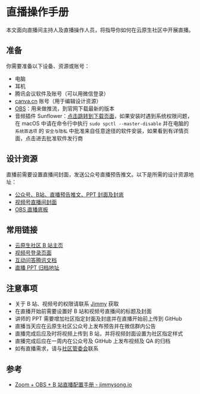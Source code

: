 # 直播操作手册

本文面向直播间主持人及直播操作人员，将指导你如何在云原生社区中开展直播。

## 准备

你需要准备以下设备、资源或账号：

- 电脑
- 耳机
- 腾讯会议软件及账号（可以用微信登录）
- [canva.cn](https://www.canva.cn/) 账号（用于编辑设计资源）
- [OBS](https://obsproject.com/)：用来做推流，到官网下载最新的版本
- 音频插件 Sunflower：[点击跳转到下载页面](https://github.com/mattingalls/Soundflower/releases)，如果安装时遇到系统权限问题，在 macOS 中请在命令行中执行 `sudo spctl --master-disable` 并在电脑的 `系统首选项` 的 `安全与隐私` 中批准来自任意途径的软件安装，如果看到有详情页面，点击进去批准软件发行商

## 设计资源

直播前需要设置直播间封面，发送公众号直播预告推文。以下是所需的设计资源地址：

- [公众号、B站、直播预告推文、PPT 封面及封底](https://www.canva.cn/design/DAEleNkA15Q/share/preview?token=8ahoMh6mEvAApqrgatVLcw&role=EDITOR&utm_content=DAEleNkA15Q&utm_campaign=designshare&utm_medium=link&utm_source=sharebutton)
- [视频号直播间封面](https://www.canva.cn/design/DAEuA_8kl00/share/preview?token=5OQIEnUiY3CcS0L2E-ehQQ&role=EDITOR&utm_content=DAEuA_8kl00&utm_campaign=designshare&utm_medium=link&utm_source=sharebutton)
- [OBS 直播底板](https://www.canva.cn/design/DAEpZfv7UT4/share/preview?token=UuF8QIxPa9g-U3NcnrjlTQ&role=EDITOR&utm_content=DAEpZfv7UT4&utm_campaign=designshare&utm_medium=link&utm_source=sharebutton)

## 常用链接

- [云原生社区 B 站主页](https://space.bilibili.com/515485124/)
- [视频号登录页面](https://channels.weixin.qq.com/index)
- [互动问答腾讯文档](https://docs.qq.com/doc/DYVBSVG1pTVlHdVhv)
- [直播 PPT 归档地址](https://github.com/cloudnativeto/academy/tree/master/webinar/)

## 注意事项

- 关于 B 站、视频号的权限请联系 [Jimmy](https://jimmysong.io) 获取
- 在直播开始前需要设置好 B 站和视频号直播间的标题及封面
- 讲师的 PPT 需要增加社区指定封面及封底并在直播开始前上传到 GitHub
- 直播当天应在云原生社区公众号上发布预告并在微信群内公告
- 直播完成后应及时将视频上传到 B 站，并将视频封面设置为社区指定样式
- 直播完成后应在一周内在公众号及 GitHub 上发布视频及 QA 的归档
- 如有直播需求，请与[社区管委会](https://cloudnative.to/team)联系

## 参考

- [Zoom + OBS + B 站直播配置手册 - jimmysong.io](https://jimmysong.io/blog/zoom-obs-bilibili-broadcast/)